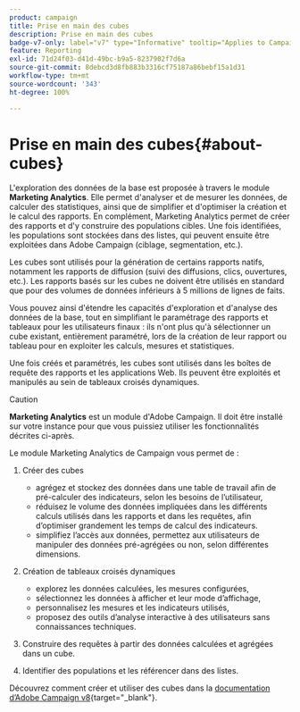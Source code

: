 ```yaml
---
product: campaign
title: Prise en main des cubes
description: Prise en main des cubes
badge-v7-only: label="v7" type="Informative" tooltip="Applies to Campaign Classic v7 only"
feature: Reporting
exl-id: 71d24f03-d41d-49bc-b9a5-8237902f7d6a
source-git-commit: 8debcd3d8fb883b3316cf75187a86bebf15a1d31
workflow-type: tm+mt
source-wordcount: '343'
ht-degree: 100%

---
```


# Prise en main des cubes{#about-cubes}



L&#39;exploration des données de la base est proposée à travers le module **Marketing Analytics**. Elle permet d&#39;analyser et de mesurer les données, de calculer des statistiques, ainsi que de simplifier et d&#39;optimiser la création et le calcul des rapports. En complément, Marketing Analytics permet de créer des rapports et d&#39;y construire des populations cibles. Une fois identifiées, les populations sont stockées dans des listes, qui peuvent ensuite être exploitées dans Adobe Campaign (ciblage, segmentation, etc.).

Les cubes sont utilisés pour la génération de certains rapports natifs, notamment les rapports de diffusion (suivi des diffusions, clics, ouvertures, etc.). Les rapports basés sur les cubes ne doivent être utilisés en standard que pour des volumes de données inférieurs à 5 millions de lignes de faits.

Vous pouvez ainsi d&#39;étendre les capacités d&#39;exploration et d&#39;analyse des données de la base, tout en simplifiant le paramétrage des rapports et tableaux pour les utilisateurs finaux : ils n&#39;ont plus qu&#39;à sélectionner un cube existant, entièrement paramétré, lors de la création de leur rapport ou tableau pour en exploiter les calculs, mesures et statistiques.

Une fois créés et paramétrés, les cubes sont utilisés dans les boîtes de requête des rapports et les applications Web. Ils peuvent être exploités et manipulés au sein de tableaux croisés dynamiques.

>[!CAUTION]
>
>**Marketing Analytics** est un module d&#39;Adobe Campaign. Il doit être installé sur votre instance pour que vous puissiez utiliser les fonctionnalités décrites ci-après.

Le module Marketing Analytics de Campaign vous permet de :

1. Créer des cubes

   * agrégez et stockez des données dans une table de travail afin de pré-calculer des indicateurs, selon les besoins de lʼutilisateur,
   * réduisez le volume des données impliquées dans les différents calculs utilisés dans les rapports et dans les requêtes, afin dʼoptimiser grandement les temps de calcul des indicateurs.
   * simplifiez lʼaccès aux données, permettez aux utilisateurs de manipuler des données pré-agrégées ou non, selon différentes dimensions.

1. Création de tableaux croisés dynamiques

   * explorez les données calculées, les mesures configurées,
   * sélectionnez les données à afficher et leur mode dʼaffichage,
   * personnalisez les mesures et les indicateurs utilisés,
   * proposez des outils dʼanalyse interactive à des utilisateurs sans connaissances techniques.

1. Construire des requêtes à partir des données calculées et agrégées dans un cube.
1. Identifier des populations et les référencer dans des listes.

Découvrez comment créer et utiliser des cubes dans la [documentation d’Adobe Campaign v8](https://experienceleague.adobe.com/docs/campaign/campaign-v8/analytics/reports/cubes/gs-cubes.html?lang=fr){target="_blank"}.
